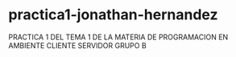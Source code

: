 # practica1-jonathan-hernandez
PRACTICA 1 DEL TEMA 1 DE LA MATERIA DE PROGRAMACION EN AMBIENTE CLIENTE SERVIDOR GRUPO B
